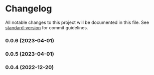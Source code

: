 # Changelog

All notable changes to this project will be documented in this file. See [standard-version](https://github.com/conventional-changelog/standard-version) for commit guidelines.

### 0.0.6 (2023-04-01)

### 0.0.5 (2023-04-01)

### 0.0.4 (2022-12-20)
